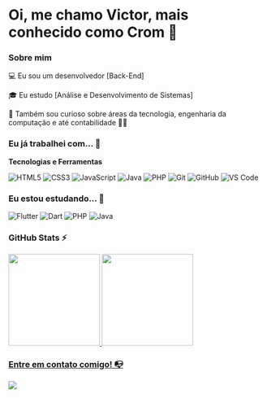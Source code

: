 # Oi, me chamo Victor, mais conhecido como Crom 👋

### Sobre mim

💻 Eu sou um desenvolvedor [Back-End]

<!-- Isso é um comentário, não irá aparecer no seu perfil
(Abaixo você seleciona o curso que você está fazendo no momento) -->

🎓 Eu estudo [Análise e Desenvolvimento de Sistemas]

🔎 Também sou curioso sobre áreas da tecnologia, engenharia da computação e até contabilidade 🤷‍♂️

### Eu já trabalhei com... 🔧

**Tecnologias e Ferramentas**

<!-- (Aqui você pode adicionar tecnologias que aprendeu no curso, já listamos algumas delas, e outras que já domina)) -->

![HTML5](https://img.shields.io/badge/html5-%23E34F26.svg?style=for-the-badge&logo=html5&logoColor=white)
![CSS3](https://img.shields.io/badge/css3-%231572B6.svg?style=for-the-badge&logo=css3&logoColor=white)
![JavaScript](https://img.shields.io/badge/javascript-%23323330.svg?style=for-the-badge&logo=javascript&logoColor=%23F7DF1E)
![Java](https://img.shields.io/badge/Java-%23323330.svg?style=for-the-badge&logo=flutter&logoColor=blue)
![PHP](https://img.shields.io/badge/php-%23323330.svg?style=for-the-badge&logo=php&logoColor=#2923F0)
![Git](https://img.shields.io/badge/git-%23F05033.svg?style=for-the-badge&logo=git&logoColor=white)
![GitHub](https://img.shields.io/badge/github-%23121011.svg?style=for-the-badge&logo=github&logoColor=white)
![VS Code](https://img.shields.io/badge/VS%20Code-0078d7.svg?style=for-the-badge&logo=visual-studio-code&logoColor=white)

<!-- (Já colocar tecnologias do On Demand que aprende no curso)) -->

### Eu estou estudando... 🧩
<!-- (Aqui você pode adicionar tecnologias que está estudando, inclusive para aumentar essa lista você listamos algumas das tecnologias ensinadas na nossa [Assinatura On Demand](https://cubos.academy/cubosondemand)) -->

![Flutter](https://img.shields.io/badge/Flutter-%23323330.svg?style=for-the-badge&logo=flutter&logoColor=blue)
![Dart](https://img.shields.io/badge/Dart-%23323330.svg?style=for-the-badge&logo=dart&logoColor=blue&color=white)
![PHP](https://img.shields.io/badge/php-%23323330.svg?style=for-the-badge&logo=php&logoColor=#2923F0)
![Java](https://img.shields.io/badge/java-%23ED8B00.svg?style=for-the-badge&logo=openjdk&logoColor=white)


<!--
Substitua o usuário lbguilherme pelo seu usuário no GitHub.
-->

### GitHub Stats ⚡
<div>
<a href="https://github.com/VictorCrom072">
<img height="180em" src="https://github-readme-stats.vercel.app/api/top-langs/?username=VictorCrom072&layout=compact&langs_count=7&theme=dracula"/>
<img height="180em" src="https://github-readme-stats.vercel.app/api?username=VictorCrom072&show_icons=true&theme=dracula&include_all_commits=true&count_private=true"/>
</div>

### Entre em contato comigo! 📭
<div>
<a href="https://www.linkedin.com/in/victor-massao/" target="_blank"><img src="https://img.shields.io/badge/-LinkedIn-%230077B5?style=for-the-badge&logo=linkedin&logoColor=white" target="_blank"></a>   
</div>
